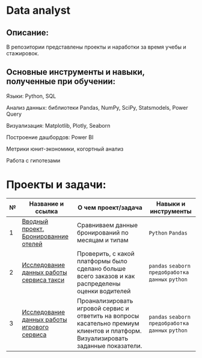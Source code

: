 # Data analyst

## Описание:
В репозитории представлены проекты и наработки за время учебы и стажировок.

## Основные инструменты и навыки, полученные при обучении:

Языки: Python, SQL

Анализ данных: библиотеки Pandas, NumPy, SciPy, Statsmodels, Power Query

Визуализация: Matplotlib, Plotly, Seaborn

Построение дашбордов: Power BI

Метрики юнит-экономики, когортный анализ

Работа с гипотезами

# Проекты и задачи:

| № |      Название и ссылка      |   О чем проект/задача   |    Навыки и инструменты    |   
|---|---|---|---|
|  1 |  [Вводный проект. Бронированние отелей](https://github.com/julitays/pandas_analyst/tree/main/mini_project_1) | Сравниваем данные бронирований по месяцам и типам  |  `Python` `Pandas` |
| 2 | [Исследование данных работы сервиса такси](https://github.com/julitays/pandas_analyst/tree/main/mini_project_2) | Проверить, с какой платформы было сделано больше всего заказов и как распределены оценки водителей | `pandas` `seaborn` `предобработка данных` `python` |
| 3  | [Исследование данных работы игрового сервиса](https://github.com/julitays/pandas_analyst/tree/main/task_3)  | Проанализировать игровой сервис и ответить на вопросы касательно премиум клиентов и платформ. Визуализировать заданные показатели.  |  `pandas` `seaborn` `предобработка данных` `python`  |

